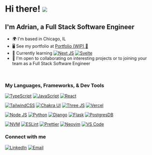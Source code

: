 Hi there! [![](https://user-images.githubusercontent.com/18350557/176309783-0785949b-9127-417c-8b55-ab5a4333674e.gif) ](https://adrjmz.com)
========================================================================================================================================

I'm Adrian, a Full Stack Software Engineer
-------------------------------------------
*   🌍  I'm based in Chicago, IL
*   🖥️  See my portfolio at <a target="_blank" rel="noreferrer" href='https://adrjmz.com'>Portfolio (WIP) 🚧</a>
*   🧠  Currently learning [![Next JS](https://img.shields.io/badge/Next-%23121212?style=for-the-badge&logo=next.js&logoColor=white)](https://nextjs.org/)
 [![Svelte](https://img.shields.io/badge/svelte-%23FF3E00.svg?style=for-the-badge&logo=svelte&logoColor=white)](https://svelte.dev/)
*   🤝  I'm open to collaborating on interesting projects or to joining your team as a Full Stack Software Engineer
<br />

### My Languages, Frameworks, & Dev Tools
[![TypeScript](https://img.shields.io/badge/typescript-%23007ACC.svg?style=for-the-badge&logo=typescript&logoColor=white)](https://www.typescriptlang.org/)
[![JavaScript](https://img.shields.io/badge/javascript-%23323330.svg?style=for-the-badge&logo=javascript&logoColor=%23F7DF1E)](https://developer.mozilla.org/en-US/docs/Web/JavaScript)
[![React](https://img.shields.io/badge/react-%2320232a.svg?style=for-the-badge&logo=react&logoColor=%2361DAFB)](https://reactjs.org/)
<!-- [![HTML5](https://img.shields.io/badge/HTML5-%23E34F26.svg?style=for-the-badge&logo=html5&logoColor=white)](https://developer.mozilla.org/en-US/docs/Glossary/HTML5)
[![CSS3](https://img.shields.io/badge/CSS3-%231572B6.svg?style=for-the-badge&logo=css3&logoColor=white)](https://www.w3.org/TR/CSS/) -->


[![TailwindCSS](https://img.shields.io/badge/tailwindcss-%2338B2AC.svg?style=for-the-badge&logo=tailwind-css&logoColor=white)](https://tailwindcss.com/)
[![Chakra UI](https://img.shields.io/badge/chakraui-%233197D1.svg?style=for-the-badge&logo=chakra-ui&logoColor=white)](https://chakra-ui.com/)
[![Three JS](https://img.shields.io/badge/threejs-black?style=for-the-badge&logo=three.js&logoColor=white)](https://threejs.org/)
[![Vercel](https://img.shields.io/badge/vercel-%23212121.svg?style=for-the-badge&logo=vercel&logoColor=white)](https://vercel.com/)



[![Node JS](https://img.shields.io/badge/node.js-%2343853D.svg?style=for-the-badge&logo=node.js&logoColor=white)](https://nodejs.org/)
[![Python](https://img.shields.io/badge/python-%233776AB.svg?style=for-the-badge&logo=python&logoColor=white)](https://www.python.org/)
[![Django](https://img.shields.io/badge/django-%23092E20.svg?style=for-the-badge&logo=django&logoColor=white)](https://www.djangoproject.com/)
[![Flask](https://img.shields.io/badge/flask-%23000.svg?style=for-the-badge&logo=flask&logoColor=white)](https://flask.palletsprojects.com/)
[![PostgresDB](https://img.shields.io/badge/postgresql-%23336791.svg?style=for-the-badge&logo=postgresql&logoColor=white)](https://www.postgresql.org/)



[![NVM](https://img.shields.io/badge/NVM-%2361DAFB.svg?style=for-the-badge&logo=node.js&logoColor=white)](https://github.com/nvm-sh/nvm)
[![ESLint](https://img.shields.io/badge/ESLint-4B3263?style=for-the-badge&logo=eslint&logoColor=white)](https://eslint.org/)
[![Prettier](https://img.shields.io/badge/prettier-%23F7B93E.svg?style=for-the-badge&logo=prettier&logoColor=white)](https://prettier.io/)
[![Neovim](https://img.shields.io/badge/Neovim-%2357A143.svg?style=for-the-badge&logo=neovim&logoColor=white)](https://neovim.io/)
[![VS Code](https://img.shields.io/badge/Visual%20Studio%20Code-%23007ACC.svg?style=for-the-badge&logo=visual%20studio%20code&logoColor=white)](https://code.visualstudio.com/)



### Connect with me
[![LinkedIn](https://img.shields.io/badge/LinkedIn-%230077B5.svg?style=for-the-badge&logo=linkedin&logoColor=white)](https://www.linkedin.com/in/jimenez-adrian)
[![Email](https://img.shields.io/badge/Email-D14836?style=for-the-badge&logo=gmail&logoColor=white)](mailto:hi@adrjmz.com)
